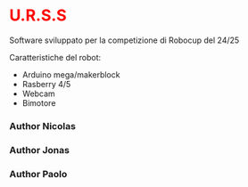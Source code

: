 <h1 style="color: red;">U.R.S.S</h1>
Software sviluppato per la competizione di Robocup del 24/25

Caratteristiche del robot:

- Arduino mega/makerblock
- Rasberry 4/5
- Webcam
- Bimotore


### Author Nicolas
### Author Jonas
### Author Paolo